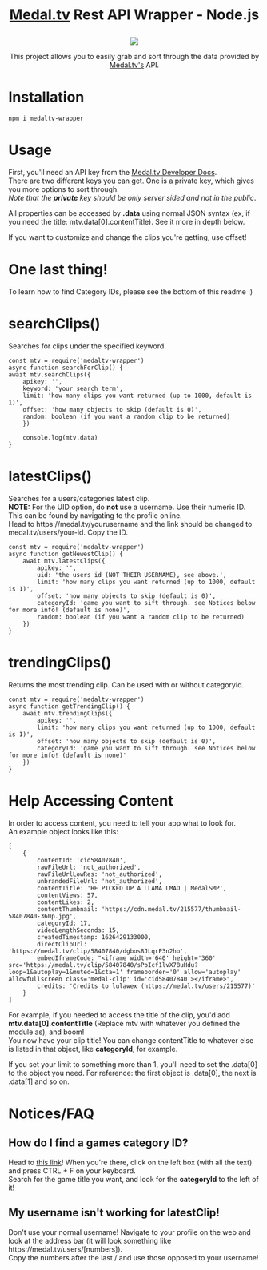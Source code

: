 # <p align="center"><a href="https://medal.tv/">Medal.tv</a> Rest API Wrapper - Node.js</p>
<p align="center"
<a href="https://npmjs.com/package/medaltv-wrapper"><img src="https://nodei.co/npm/medaltv-wrapper.png?downloads=true&downloadRank=true&stars=true"></a>
</p>
<p align="center">This project allows you to easily grab and sort through the data provided by <a href="https://medal.tv">Medal.tv's</a> API. 

# Installation
```
npm i medaltv-wrapper
```

# Usage
<p>First, you'll need an API key from the <a href="https://docs.medal.tv/api#generate-an-api-key">Medal.tv Developer Docs</a>.<br>
There are two different keys you can get. One is a private key, which gives you more options to sort through.<br>
<i>Note that the <strong>private</strong> key should be only server sided and not in the public</i>.</p>

<p>All properties can be accessed by <strong>.data</strong> using normal JSON syntax (ex, if you need the title: mtv.data[0].contentTitle). See it more in depth below.</p>

<p>If you want to customize and change the clips you're getting, use offset!</p>

# One last thing!
<p>To learn how to find Category IDs, please see the bottom of this readme :)</p>

# searchClips()
<p>Searches for clips under the specified keyword.</p>

```
const mtv = require('medaltv-wrapper')
async function searchForClip() {
await mtv.searchClips({
    apikey: '',
    keyword: 'your search term',
    limit: 'how many clips you want returned (up to 1000, default is 1)',
    offset: 'how many objects to skip (default is 0)',
    random: boolean (if you want a random clip to be returned)
    })

    console.log(mtv.data)
}
```
# latestClips()
<p>Searches for a users/categories latest clip.<br>
<strong>NOTE:</strong> For the UID option, do <strong>not</strong> use a username. Use their numeric ID. This can be found by navigating to the profile online.<br>
Head to https://medal.tv/yourusername and the link should be changed to medal.tv/users/your-id. Copy the ID.</p>

```
const mtv = require('medaltv-wrapper')
async function getNewestClip() {
    await mtv.latestClips({
        apikey: '',
        uid: 'the users id (NOT THEIR USERNAME), see above.',
        limit: 'how many clips you want returned (up to 1000, default is 1)',
        offset: 'how many objects to skip (default is 0)',
        categoryId: 'game you want to sift through. see Notices below for more info! (default is none)',
        random: boolean (if you want a random clip to be returned)
    })
}
```
# trendingClips()
<p>Returns the most trending clip. Can be used with or without categoryId.</p>

```
const mtv = require('medaltv-wrapper')
async function getTrendingClip() {
    await mtv.trendingClips({
        apikey: '',
        limit: 'how many clips you want returned (up to 1000, default is 1)',
        offset: 'how many objects to skip (default is 0)',
        categoryId: 'game you want to sift through. see Notices below for more info! (default is none)'
    })
}
```

# Help Accessing Content
<p>In order to access content, you need to tell your app what to look for.<br>
An example object looks like this:</p>

```
[
    {
        contentId: 'cid58407840',
        rawFileUrl: 'not_authorized',
        rawFileUrlLowRes: 'not_authorized',
        unbrandedFileUrl: 'not_authorized',
        contentTitle: 'HE PICKED UP A LLAMA LMAO | MedalSMP',
        contentViews: 57,
        contentLikes: 2,
        contentThumbnail: 'https://cdn.medal.tv/215577/thumbnail-58407840-360p.jpg',
        categoryId: 17,
        videoLengthSeconds: 15,
        createdTimestamp: 1626429133000,
        directClipUrl: 'https://medal.tv/clip/58407840/dgbos8JLqrP3n2ho',
        embedIframeCode: "<iframe width='640' height='360' src='https://medal.tv/clip/58407840/sPbIcf1lvX78uHdu?loop=1&autoplay=1&muted=1&cta=1' frameborder='0' allow='autoplay' allowfullscreen class='medal-clip' id='cid58407840'></iframe>",
        credits: 'Credits to lulawex (https://medal.tv/users/215577)' 
    }
]
```
<p>For example, if you needed to access the title of the clip, you'd add <strong>mtv.data[0].contentTitle</strong> (Replace mtv with whatever you defined the module as), and boom!<br> You now have your clip title! You can change contentTitle to whatever else is listed in that object, like <strong>categoryId</strong>, for example.</p>

<p>If you set your limit to something more than 1, you'll need to set the .data[0] to the object you need. For reference: the first object is .data[0], the next is .data[1] and so on.</p> 

# Notices/FAQ
## How do I find a games category ID?
<p>Head to <a href="https://jsoneditoronline.org/#left=url.https%3A%2F%2Fapi-v2.medal.tv%2Fcategories">this link</a>! When you're there, click on the left box (with all the text) and press CTRL + F on your keyboard.<br> Search for the game title you want, and look for the <strong>categoryId</strong> to the left of it!</p>

## My username isn't working for latestClip!
<p>Don't use your normal username! Navigate to your profile on the web and look at the address bar (it will look something like https://medal.tv/users/[numbers]).<br>Copy the numbers after the last / and use those opposed to your username!</p>